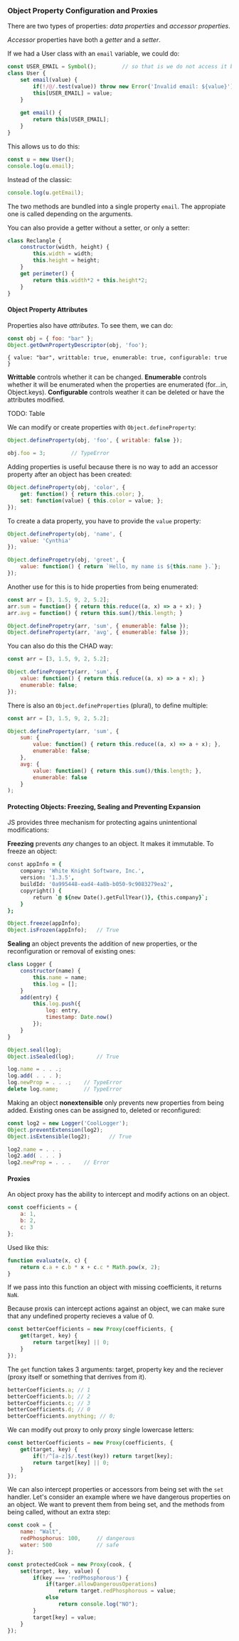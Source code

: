 

### Object Property Configuration and Proxies


There are two types of properties: _data properties_ and _accessor properties_.

_Accessor_ properties have both a _getter_ and a _setter_.

If we had a User class with an `email` variable, we could do:


```js
const USER_EMAIL = Symbol();		// so that is we do not access it by mistake
class User {
	set email(value) {
		if(!/@/.test(value)) throw new Error('Invalid email: ${value}');
		this[USER_EMAIL] = value;
	}
	
	get email() {
		return this[USER_EMAIL];
	}
}
```

This allows us to do this:
```js
const u = new User();
console.log(u.email);
```

Instead of the classic:

```js
console.log(u.getEmail);
```

The two methods are bundled into a single property `email`. The appropiate one is called depending on the arguments.

You can also provide a getter without a setter, or only a setter:

```js
class Reclangle {
	constructor(width, height) {
		this.width = width;
		this.height = height;
	}
	get perimeter() {
		return this.width*2 + this.height*2;
	}
}
```


#### Object Property Attributes

Properties also have _attributes_. To see them, we can do:


```js
const obj = { foo: "bar" };
Object.getOwnPropertyDescriptor(obj, 'foo');
```
```
{ value: "bar", writtable: true, enumerable: true, configurable: true }
```

__Writtable__ controls whether it can be changed.
__Enumerable__ controls whether it will be enumerated when the properties are enumerated (for...in, Object.keys).
__Configurable__ controls weather it can be deleted or have the attributes modified.


TODO: Table


We can modify or create properties with `Object.defineProperty`:

```js
Object.defineProperty(obj, 'foo', { writable: false });
```
```js
obj.foo = 3;		// TypeError
```

Adding properties is useful because there is no way to add an accessor property after an object has been created:

```js
Object.defineProperty(obj, 'color', {
	get: function() { return this.color; },
	set: function(value) { this.color = value; };
});
```

To create a data property, you have to provide the `value` property:

```js
Object.defineProperty(obj, 'name', {
	value: 'Cynthia'
});

Object.definePropetry(obj, 'greet', {
	value: function() { return `Hello, my name is ${this.name }.`};
});
```

Another use for this is to hide properties from being enumerated:

```js
const arr = [3, 1.5, 9, 2, 5.2];
arr.sum = function() { return this.reduce((a, x) => a + x); }
arr.avg = function() { return this.sum()/this.length; }

Object.definePropetry(arr, 'sum', { enumerable: false });
Object.defineProperty(arr, 'avg', { enumerable: false });
```

You can also do this the CHAD way:

```js
const arr = [3, 1.5, 9, 2, 5.2];

Object.defineProperty(arr, 'sum', {
	value: function() { return this.reduce((a, x) => a + x); }
	enumerable: false;
});
```

There is also an `Object.defineProperties` (plural), to define multiple:

```js
const arr = [3, 1.5, 9, 2, 5.2];

Object.defineProperty(arr, 'sum', {
	sum: {
		value: function() { return this.reduce((a, x) => a + x); },
		enumerable: false;
	},
	avg: {
		value: function() { return this.sum()/this.length; },
		enumerable: false
	}
);
```



#### Protecting Objects: Freezing, Sealing and Preventing Expansion

JS provides three mechanism for protecting agains unintentional modifications:

__Freezing__ prevents _any_ changes to an object. It makes it immutable. To freeze an object:

```j
const appInfo = {
	company: 'White Knight Software, Inc.',
	version: '1.3.5',
	buildId: '0a995448-ead4-4a8b-b050-9c9083279ea2',
	copyright() {
		return `@ ${new Date().getFullYear()}, {this.company}`; 
	}
};
```
```js
Object.freeze(appInfo);
Object.isFrozen(appInfo);	// True
```


__Sealing__ an object prevents the addition of new properties, or the reconfiguration or removal of existing ones:

```js
class Logger {
	constructor(name) {
		this.name = name;
		this.log = [];
	}
	add(entry) {
		this.log.push({
			log: entry,
			timestamp: Date.now()
		});
	}
}
```
```js
Object.seal(log);
Object.isSealed(log);		// True
```
```js
log.name = . . .;
log.add( . . . );
log.newProp = . . .;	// TypeError
delete log.name;		// TypeError
```


Making an object __nonextensible__ only prevents new properties from being added. Existing ones can be assigned to, deleted or reconfigured:

```js
const log2 = new Logger('CoolLogger');
Object.preventExtension(log2);
Object.isExtensible(log2);		// True
```
```js
log2.name = . . .
log2.add( . . . )
log2.newProp = . . . 	// Error
```



#### Proxies


An object proxy has the ability to intercept and modify actions on an object.

```js
const coefficients = {
	a: 1,
	b: 2,
	c: 3
};
```
Used like this:
```js
function evaluate(x, c) {
	return c.a + c.b * x + c.c * Math.pow(x, 2);
}
```

If we pass into this function an object with missing coefficients, it returns `NaN`. 

Because proxis can intercept actions against an object, we can make sure that any undefined property recieves a value of 0.

```js
const betterCoefficients = new Proxy(coefficients, {
	get(target, key) {
		return target[key] || 0;
	}
});
```

The `get` function takes 3 arguments: target, property key and the reciever (proxy itself or something that derrives from it). 

```js
betterCoefficients.a; // 1
betterCoefficients.b; // 2
betterCoefficients.c; // 3
betterCoefficients.d; // 0
betterCoefficients.anything; // 0;
```

We can modify out proxy to only proxy single lowercase letters:

```js
const betterCoefficients = new Proxy(coefficients, {
	get(target, key) {
		if(!/^[a-z]$/.test(key)) return target[key];
		return target[key] || 0;
	}
});
```

We can also intercept properties or accessors from being set with the `set` handler. Let's consider an example where we have dangerous properties on an object. We want to prevent them from being set, and the methods from being called, without an extra step:


```js
const cook = {
	name: "Walt",
	redPhosphorus: 100,		// dangerous
	water: 500				// safe
};

const protectedCook = new Proxy(cook, {
	set(target, key, value) {
		if(key === 'redPhosphorous') {
			if(targer.allowDangerousOperations)
				return target.redPhosphorous = value;
			else
				return console.log("NO");
		}
		target[key] = value;
	}
});
```




